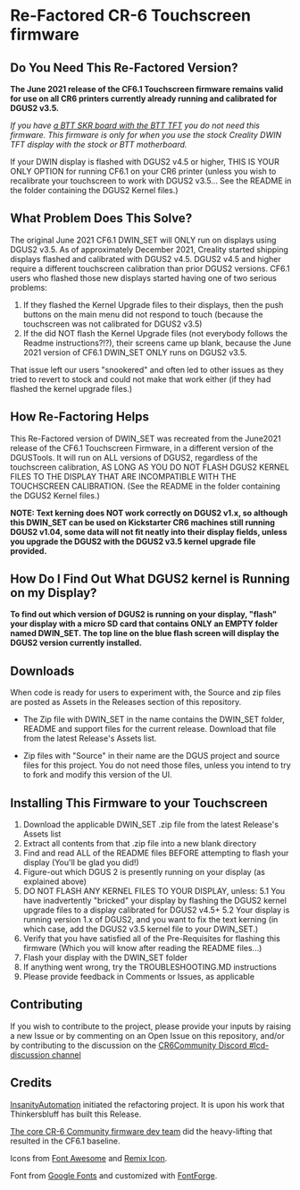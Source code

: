 # Re-Factored CR-6 Touchscreen firmware

## Do You Need This Re-Factored Version?

**The June 2021 release of the CF6.1 Touchscreen firmware remains valid for use on all CR6 printers currently already running and calibrated for DGUS2 v3.5.**

*If you have [a BTT SKR board with the BTT TFT](https://damsteen.nl/blog/2020/11/25/how-to-btt-skr-cr6-installation) you do not need this firmware. This firmware is only for when you use the stock Creality DWIN TFT display with the stock or BTT motherboard.*

If your DWIN display is flashed with DGUS2 v4.5 or higher, THIS IS YOUR ONLY OPTION for running CF6.1 on your CR6 printer (unless you wish to recalibrate your touchscreen to work with DGUS2 v3.5...  See the README in the folder containing the DGUS2 Kernel files.)

## What Problem Does This Solve?

The original June 2021 CF6.1 DWIN_SET will ONLY run on displays using DGUS2 v3.5.  As of approximately December 2021, Creality started shipping displays flashed and calibrated with DGUS2 v4.5.  DGUS2 v4.5 and higher require a different touchscreen calibration than prior DGUS2 versions.  CF6.1 users who flashed those new displays started having one of two serious problems: 
  1. If they flashed the Kernel Upgrade files to their displays, then the push buttons on the main menu did not respond to touch (because the touchscreen was not calibrated for DGUS2 v3.5)
  2. If the did NOT flash the Kernel Upgrade files (not everybody follows the Readme instructions?!?), their screens came up blank, because the June 2021 version of CF6.1 DWIN_SET ONLY runs on DGUS2 v3.5.

That issue left our users "snookered" and often led to other issues as they tried to revert to stock and could not make that work either (if they had flashed the kernel upgrade files.)

## How Re-Factoring Helps

This Re-Factored version of DWIN_SET was recreated from the June2021 release of the CF6.1 Touchscreen Firmware, in a different version of the DGUSTools.
It will run on ALL versions of DGUS2, regardless of the touchscreen calibration, AS LONG AS YOU DO NOT FLASH DGUS2 KERNEL FILES TO THE DISPLAY THAT ARE INCOMPATIBLE WITH THE TOUCHSCREEN CALIBRATION. (See the README in the folder containing the DGUS2 Kernel files.)  

**NOTE: Text kerning does NOT work correctly on DGUS2 v1.x, so although this DWIN_SET can be used on Kickstarter CR6 machines still running DGUS2 v1.04, some data will not fit neatly into their display fields, unless you upgrade the DGUS2 with the DGUS2 v3.5 kernel upgrade file provided.**

## How Do I Find Out What DGUS2 kernel is Running on my Display?

**To find out which version of DGUS2 is running on your display, "flash" your display with a micro SD card that contains ONLY an EMPTY folder named DWIN_SET. The top line on the blue flash screen will display the DGUS2 version currently installed.**


## Downloads

When code is ready for users to experiment with, the Source and zip files are posted as Assets in the Releases section of this repository.

* The Zip file with DWIN_SET in the name contains the DWIN_SET folder, README and support files for the current release. 
  Download that file from the latest Release's Assets list.

* Zip files with "Source" in their name are the DGUS project and source files for this project.
  You do not need those files, unless you intend to try to fork and modify this version of the UI.

## Installing This Firmware to your Touchscreen
1. Download the applicable DWIN_SET .zip file from the latest Release's Assets list
2. Extract all contents from that .zip file into a new blank directory
3. Find and read ALL of the README files BEFORE attempting to flash your display (You'll be glad you did!)
4. Figure-out which DGUS 2 is presently running on your display (as explained above)
5. DO NOT FLASH ANY KERNEL FILES TO YOUR DISPLAY, unless:
  5.1 You have inadvertently "bricked" your display by flashing the DGUS2 kernel upgrade files to a display calibrated for DGUS2 v4.5+
  5.2 Your display is running version 1.x of DGUS2, and you want to fix the text kerning (in which case, add the DGUS2 v3.5 kernel file to your DWIN_SET.)
6. Verify that you have satisfied all of the Pre-Requisites for flashing this firmware (Which you will know after reading the README files...)
7. Flash your display with the DWIN_SET folder 
8. If anything went wrong, try the TROUBLESHOOTING.MD instructions
9. Please provide feedback in Comments or Issues, as applicable

## Contributing

If you wish to contribute to the project, please provide your inputs by raising a new Issue or by commenting on an Open Issue on this repository, and/or by contributing to the discussion on the [CR6Community Discord #lcd-discussion channel](https://discord.gg/yDY6pb2BQS)

## Credits

[InsanityAutomation](https://github.com/InsanityAutomation/Marlin/tree/CrealityDwin2.0_Bleeding) initiated the refactoring project. It is upon his work that Thinkersbluff has built this Release.

[The core CR-6 Community firmware dev team](https://github.com/CR6Community/Marlin#credits) did the heavy-lifting that resulted in the CF6.1 baseline.

Icons from [Font Awesome](https://fontawesome.com/) and [Remix Icon](https://remixicon.com/).

Font from [Google Fonts](https://fonts.google.com/specimen/B612) and customized with [FontForge](https://fontforge.org/).
